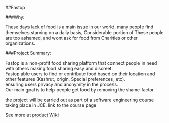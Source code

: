 ##Fastop

###Why:

These days lack of food is a main issue in our world, many people
find themselves starving on a daily basis, Considerable portion of These people
are too ashamed, and wont ask for food from Charities or other organizations.

###Project Summary:

Fastop is a non-profit food sharing platform that connect people in need with others
making food sharing easy and discreet.<br> 
Fastop able users to find or contribute food based on their location
and other features (Kashrut, origin, Special preferences, etc).<br>
ensuring users privacy and anonymity in the process. 
<br>
Our main goal is to help people get food by removing the shame factor.

the project will be carried out as part of a software engineering course taking place in JCE.
link to the course page

See more at [product Wiki](https://github.com/EladYona/fastop/wiki)
